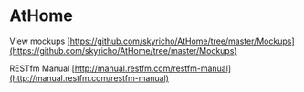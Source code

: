 # AtHome

View mockups
[https://github.com/skyricho/AtHome/tree/master/Mockups](https://github.com/skyricho/AtHome/tree/master/Mockups)

RESTfm Manual
[http://manual.restfm.com/restfm-manual](http://manual.restfm.com/restfm-manual)
